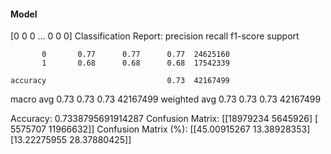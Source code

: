 #### Model
[0 0 0 ... 0 0 0]
Classification Report:
              precision    recall  f1-score   support

           0       0.77      0.77      0.77  24625160
           1       0.68      0.68      0.68  17542339

    accuracy                           0.73  42167499
   macro avg       0.73      0.73      0.73  42167499
weighted avg       0.73      0.73      0.73  42167499

Accuracy: 0.7338795691914287
Confusion Matrix:
[[18979234  5645926]
 [ 5575707 11966632]]
Confusion Matrix (%):
[[45.00915267 13.38928353]
 [13.22275955 28.37880425]]
